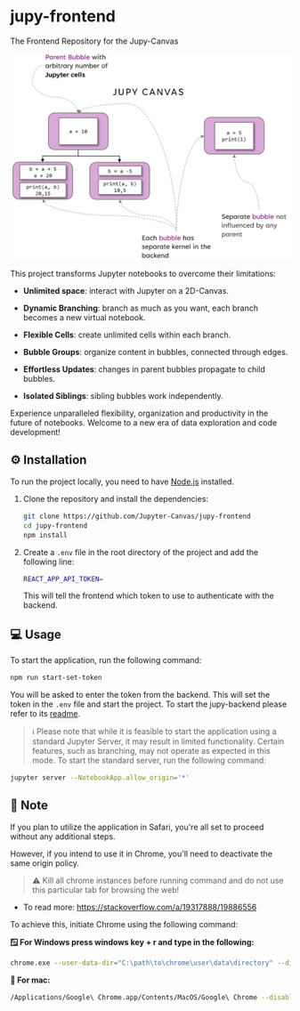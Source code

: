 # jupy-frontend
The Frontend Repository for the Jupy-Canvas

![Jupy](/public/jupy.jpg)


This project transforms Jupyter notebooks to overcome their limitations:
- **Unlimited space**: interact with Jupyter on a 2D-Canvas.

- **Dynamic Branching**: branch as much as you want, each branch becomes a new virtual notebook.

- **Flexible Cells**: create unlimited cells within each branch.

- **Bubble Groups**: organize content in bubbles, connected through edges.

- **Effortless Updates**: changes in parent bubbles propagate to child bubbles.

- **Isolated Siblings**: sibling bubbles work independently.

Experience unparalleled flexibility, organization and productivity in the future of notebooks. 
Welcome to a new era of data exploration and code development!


## ⚙️ Installation

To run the project locally, you need to have [Node.js](https://nodejs.org/en/) installed.

1. Clone the repository and install the dependencies:
    ```bash
    git clone https://github.com/Jupyter-Canvas/jupy-frontend
    cd jupy-frontend
    npm install
    ```
2. Create a `.env` file in the root directory of the project and add the following line:
    ```bash
    REACT_APP_API_TOKEN=
    ```
    This will tell the frontend which token to use to authenticate with the backend.

## 💻 Usage
To start the application, run the following command:
```bash
npm run start-set-token
```
You will be asked to enter the token from the backend.
This will set the token in the `.env` file and start the project.
To start the jupy-backend please refer to its [readme](https://github.com/Jupyter-Canvas/jupy-backend#readme).

> ℹ️ Please note that while it is feasible to start the application using a standard Jupyter Server, it may result in limited functionality. Certain features, such as branching, may not operate as expected in this mode. To start the standard server, run the following command:
```bash
jupyter server --NotebookApp.allow_origin='*'
```

## 📝 Note
If you plan to utilize the application in Safari, you're all set to proceed without any additional steps.

However, if you intend to use it in Chrome, you'll need to deactivate the same origin policy. 
> ⚠️ Kill all chrome instances before running command and do not use this particular tab for browsing the web!

- To read more: https://stackoverflow.com/a/19317888/19886556

To achieve this, initiate Chrome using the following command:

**🪟 For Windows  press windows key + r and type in the following:**
```bash
chrome.exe --user-data-dir="C:\path\to\chrome\user\data\directory" --disable-web-security
```
**🍎 For mac:**
```bash
/Applications/Google\ Chrome.app/Contents/MacOS/Google\ Chrome --disable-web-security --user-data-dir=/path/to/chrome/user/data/directory
```